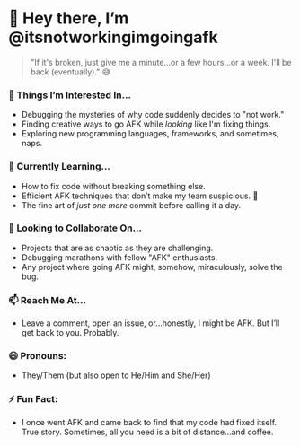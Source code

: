 # 👋 Hey there, I’m @itsnotworkingimgoingafk
> "If it's broken, just give me a minute...or a few hours...or a week. I'll be back (eventually)." 😅

### 👀 Things I’m Interested In...
- Debugging the mysteries of why code suddenly decides to "not work."
- Finding creative ways to go AFK while *looking* like I'm fixing things.  
- Exploring new programming languages, frameworks, and sometimes, naps.

### 🌱 Currently Learning...
- How to fix code without breaking something else.
- Efficient AFK techniques that don’t make my team suspicious. 🤫
- The fine art of *just one more* commit before calling it a day.

### 💞️ Looking to Collaborate On...
- Projects that are as chaotic as they are challenging.
- Debugging marathons with fellow "AFK" enthusiasts.
- Any project where going AFK might, somehow, miraculously, solve the bug.

### 📫 Reach Me At...
- Leave a comment, open an issue, or...honestly, I might be AFK. But I’ll get back to you. Probably.

### 😄 Pronouns: 
- They/Them (but also open to He/Him and She/Her)

### ⚡ Fun Fact:
- I once went AFK and came back to find that my code had fixed itself. True story. Sometimes, all you need is a bit of distance...and coffee.
